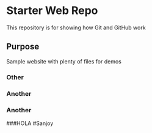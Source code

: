 # Starter Web Repo

This repository is for showing how Git and GitHub work

## Purpose

Sample website with plenty of files for demos

### Other
### Another
### Another
###HOLA
#Sanjoy
